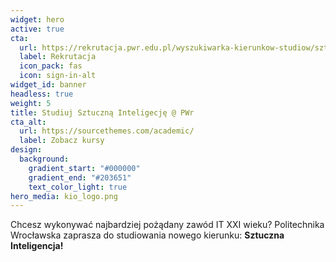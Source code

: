 ```yaml
---
widget: hero
active: true
cta:
  url: https://rekrutacja.pwr.edu.pl/wyszukiwarka-kierunkow-studiow/sztuczna-inteligencja-w8-ii-st-10493.html
  label: Rekrutacja
  icon_pack: fas
  icon: sign-in-alt
widget_id: banner
headless: true
weight: 5
title: Studiuj Sztuczną Inteligecję @ PWr
cta_alt:
  url: https://sourcethemes.com/academic/
  label: Zobacz kursy
design:
  background:
    gradient_start: "#000000"
    gradient_end: "#203651"
    text_color_light: true
hero_media: kio_logo.png
---
```

Chcesz wykonywać najbardziej pożądany zawód IT XXI wieku? Politechnika Wrocławska zaprasza do studiowania nowego kierunku: **Sztuczna Inteligencja!**